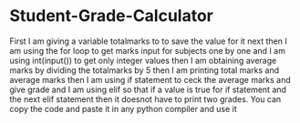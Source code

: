 # Student-Grade-Calculator
First I am giving a variable totalmarks to to save the value for it 
next then I am using the for loop to get marks input for subjects one by one and I am using int(input()) to get only integer values then I am obtaining average marks by dividing the totalmarks by 5 then I am printing total marks and average marks then I am using if statement to ceck the average marks and give grade and I am using elif so that if a value is true for if statement and the next elif statement then it doesnot have to print two grades.
You can copy the code and paste it in any python compiler and use it 
